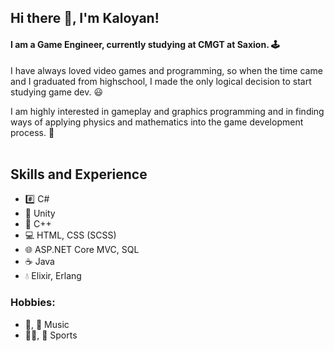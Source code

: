 ## Hi there 👋, I'm Kaloyan!

#### I am a Game Engineer, currently studying at CMGT at Saxion. 🕹️
<p>
  I have always loved video games and programming, so when the time came and I graduated from highschool, I made the only logical decision to start studying game dev. 😃
</p>
I am highly interested in gameplay and graphics programming and in finding ways of applying physics and mathematics into the game development process. 🍎

<br/>
<br/>

## Skills and Experience
* #️⃣ C#
* 🔧 Unity
* 💾 C++
* 💻 HTML, CSS (SCSS)
* 🌐 ASP.NET Core MVC, SQL
* ☕ Java
* 💧 Elixir, Erlang

### Hobbies:
* 🎸, 🎹 Music
* 🏊‍♂️, 🏀 Sports
